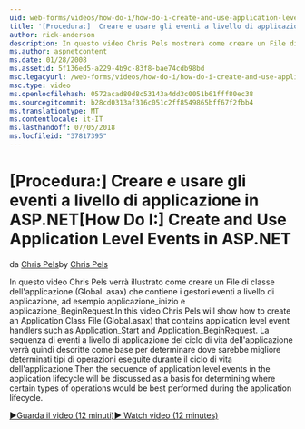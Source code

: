 ```yaml
---
uid: web-forms/videos/how-do-i/how-do-i-create-and-use-application-level-events-in-aspnet
title: '[Procedura:]  Creare e usare gli eventi a livello di applicazione in ASP.NET | Microsoft Docs'
author: rick-anderson
description: In questo video Chris Pels mostrerà come creare un File di classe dell'applicazione (Global. asax) che contiene i gestori eventi a livello di applicazione, ad esempio Application_S...
ms.author: aspnetcontent
ms.date: 01/28/2008
ms.assetid: 5f136ed5-a229-4b9c-83f8-bae74cdb98bd
msc.legacyurl: /web-forms/videos/how-do-i/how-do-i-create-and-use-application-level-events-in-aspnet
msc.type: video
ms.openlocfilehash: 0572acad80d8c53143a4dd3c0051b61fff80ec38
ms.sourcegitcommit: b28cd0313af316c051c2ff8549865bff67f2fbb4
ms.translationtype: MT
ms.contentlocale: it-IT
ms.lasthandoff: 07/05/2018
ms.locfileid: "37817395"
---
```

<a name="how-do-i--create-and-use-application-level-events-in-aspnet"></a><span data-ttu-id="c4226-103">[Procedura:]  Creare e usare gli eventi a livello di applicazione in ASP.NET</span><span class="sxs-lookup"><span data-stu-id="c4226-103">[How Do I:]  Create and Use Application Level Events in ASP.NET</span></span>
====================
<span data-ttu-id="c4226-104">da [Chris Pels](https://twitter.com/chrispels)</span><span class="sxs-lookup"><span data-stu-id="c4226-104">by [Chris Pels](https://twitter.com/chrispels)</span></span>

<span data-ttu-id="c4226-105">In questo video Chris Pels verrà illustrato come creare un File di classe dell'applicazione (Global. asax) che contiene i gestori eventi a livello di applicazione, ad esempio applicazione\_inizio e applicazione\_BeginRequest.</span><span class="sxs-lookup"><span data-stu-id="c4226-105">In this video Chris Pels will show how to create an Application Class File (Global.asax) that contains application level event handlers such as Application\_Start and Application\_BeginRequest.</span></span> <span data-ttu-id="c4226-106">La sequenza di eventi a livello di applicazione del ciclo di vita dell'applicazione verrà quindi descritte come base per determinare dove sarebbe migliore determinati tipi di operazioni eseguite durante il ciclo di vita dell'applicazione.</span><span class="sxs-lookup"><span data-stu-id="c4226-106">Then the sequence of application level events in the application lifecycle will be discussed as a basis for determining where certain types of operations would be best performed during the application lifecycle.</span></span>

[<span data-ttu-id="c4226-107">&#9654;Guarda il video (12 minuti)</span><span class="sxs-lookup"><span data-stu-id="c4226-107">&#9654; Watch video (12 minutes)</span></span>](https://channel9.msdn.com/Blogs/ASP-NET-Site-Videos/how-do-i-create-and-use-application-level-events-in-aspnet)
